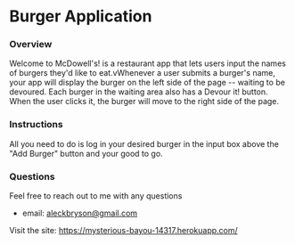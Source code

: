 # Burger Application

### Overview

Welcome to McDowell's! is a restaurant app that lets users input the names of burgers they'd like to eat.vWhenever a user submits a burger's name, your app will display the burger on the left side of the page -- waiting to be devoured. Each burger in the waiting area also has a Devour it! button. When the user clicks it, the burger will move to the right side of the page.

### Instructions

All you need to do is log in your desired burger in the input box above the "Add Burger" button and your good to go. 

### Questions

Feel free to reach out to me with any questions
* email: aleckbryson@gmail.com

Visit the site: https://mysterious-bayou-14317.herokuapp.com/